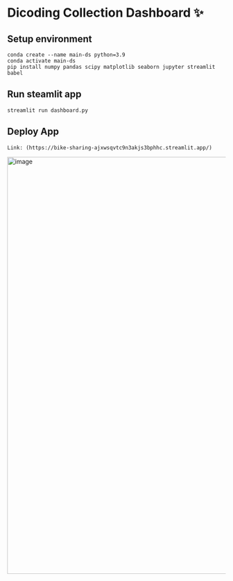 # Dicoding Collection Dashboard ✨

## Setup environment
```
conda create --name main-ds python=3.9
conda activate main-ds
pip install numpy pandas scipy matplotlib seaborn jupyter streamlit babel
```

## Run steamlit app
```
streamlit run dashboard.py
```

## Deploy App
```
Link: (https://bike-sharing-ajxwsqvtc9n3akjs3bphhc.streamlit.app/)
```
<img width="960" alt="image" src="https://github.com/rhisadkaptri/bike-sharing/assets/76622802/8e8da61b-bf35-4aa9-b1af-c361f087d346">


